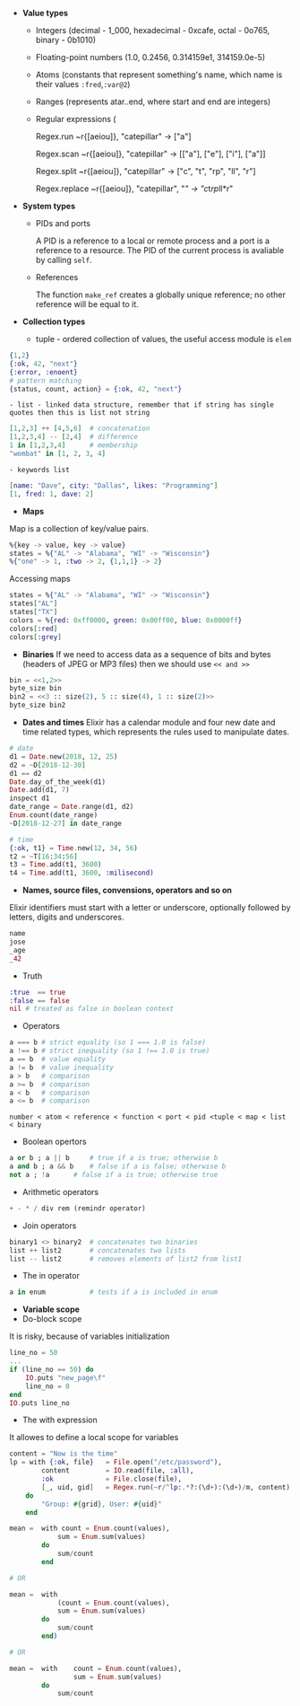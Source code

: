 - **Value types**
    - Integers (decimal - 1_000, hexadecimal - 0xcafe, octal - 0o765, binary - 0b1010)
    - Floating-point numbers (1.0, 0.2456, 0.314159e1, 314159.0e-5)
    - Atoms (constants that represent something's name, which name is their values `:fred`,`:var@2`)
    - Ranges (represents atar..end, where start and end are integers)
    - Regular expressions (
        
        Regex.run  ~r{[aeiou]}, "catepillar" -> ["a"]

        Regex.scan  ~r{[aeiou]}, "catepillar" -> [["a"], ["e"], ["i"], ["a"]]

        Regex.split  ~r{[aeiou]}, "catepillar" -> ["c", "t", "rp", "ll", "r"]

        Regex.replace  ~r{[aeiou]}, "catepillar", "*" -> "c*t*rp*ll*r"
- **System types**

    - PIDs and ports 

        A PID is a reference to a local or remote process and a port is a reference to a resource. The PID of the current process is avaliable by calling `self`. 
    - References

        The function `make_ref` creates a globally unique reference; no other reference will be equal to it.

- **Collection types**
    - tuple - ordered collection of values, the useful access module is `elem`
```elixir
{1,2}
{:ok, 42, "next"}
{:error, :enoent}
# pattern matching
{status, count, action} = {:ok, 42, "next"}
```

    - list - linked data structure, remember that if string has single quotes then this is list not string

```elixir
[1,2,3] ++ [4,5,6]  # concatenation
[1,2,3,4] -- [2,4]  # difference
1 in [1,2,3,4]      # membership
"wombat" in [1, 2, 3, 4]
```
    - keywords list
```elixir
[name: "Dave", city: "Dallas", likes: "Programming"]
[1, fred: 1, dave: 2]
```
- **Maps**

Map is a collection of key/value pairs.
    
```elixir
%{key -> value, key -> value}
states = %{"AL" -> "Alabama", "WI" -> "Wisconsin"}
%{"one" -> 1, :two -> 2, {1,1,1} -> 2}
```
Accessing maps
```elixir
states = %{"AL" -> "Alabama", "WI" -> "Wisconsin"}
states["AL"]
states["TX"]
colors = %{red: 0xff0000, green: 0x00ff00, blue: 0x0000ff}
colors[:red]
colors[:grey]
```
- **Binaries**
If we need to access data as a sequence of bits and bytes (headers of JPEG or MP3 files) then we should use `<< and >>`
```elixir
bin = <<1,2>>
byte_size bin
bin2 = <<3 :: size(2), 5 :: size(4), 1 :: size(2)>>
byte_size bin2
```
- **Dates and times**
Elixir has a calendar module and four new date and time related types, which represents the rules used to manipulate dates.
```elixir
# date
d1 = Date.new(2018, 12, 25)
d2 = ~D[2018-12-30]
d1 == d2
Date.day_of_the_week(d1)
Date.add(d1, 7)
inspect d1
date_range = Date.range(d1, d2)
Enum.count(date_range)
~D[2018-12-27] in date_range

# time
{:ok, t1} = Time.new(12, 34, 56)
t2 = ~T[16:34:56]
t3 = Time.add(t1, 3600)
t4 = Time.add(t1, 3600, :milisecond)
```
- **Names, source files, convensions, operators and so on**

Elixir identifiers must start with a letter or underscore, optionally followed by letters, digits and underscores.
```elixir
name
jose
_age
_42
```
- Truth
```elixir
:true  == true
:false == false
nil # treated as false in boolean context
```
- Operators
```elixir
a === b # strict equality (so 1 === 1.0 is false)
a !== b # strict inequality (so 1 !== 1.0 is true)
a == b  # value equality
a != b  # value inequality
a > b   # comparison
a >= b  # comparison
a < b   # comparison
a <= b  # comparison
```
`number < atom < reference < function < port < pid <tuple < map < list < binary`
- Boolean opertors 
```elixir
a or b ; a || b     # true if a is true; otherwise b
a and b ; a && b    # false if a is false; otherwise b
not a ; !a      # false if a is true; otherwise true
```
- Arithmetic operators
```elixir
+ - * / div rem (remindr operator)
```
- Join operators
```elixir
binary1 <> binary2  # concatenates two binaries
list ++ list2       # concatenates two lists
list -- list2       # removes elements of list2 from list1 
```
- The in operator
```elixir
a in enum           # tests if a is included in enum
```
- **Variable scope**
- Do-block scope

It is risky, because of variables initialization
```elixir
line_no = 50
...
if (line_no == 50) do
    IO.puts "new_page\f"
    line_no = 0
end
IO.puts line_no
```
- The with expression

It allowes to define a local scope for variables
```elixir
content = "Now is the time"
lp = with {:ok, file}   = File.open("/etc/password"),
        content         = IO.read(file, :all), 
        :ok             = File.close(file),
        [_, uid, gid]   = Regex.run(~r/^lp:.*?:(\d+):(\d+)/m, content)
    do
        "Group: #{grid}, User: #{uid}"
    end
```
```elixir
mean =  with count = Enum.count(values),
            sum = Enum.sum(values)
        do 
            sum/count
        end

# OR

mean =  with 
            (count = Enum.count(values),
            sum = Enum.sum(values)
        do 
            sum/count
        end)

# OR 

mean =  with    count = Enum.count(values),
                sum = Enum.sum(values)
        do 
            sum/count
```
